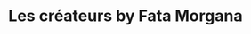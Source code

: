 ---
title: "Les créateurs by Fata Morgana"
url: /la-flotte/les-createurs-by-fata-morgana/
shop: Kleidung
---